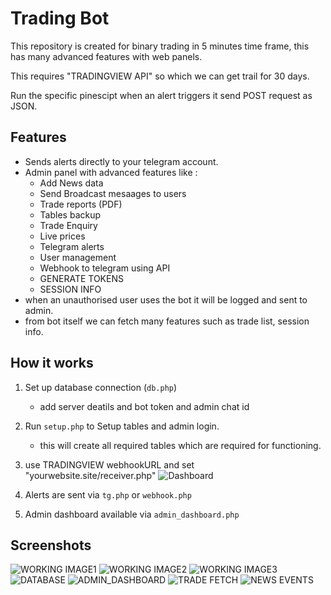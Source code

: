# Trading Bot

This repository is created for binary trading in 5 minutes time frame, this has many advanced features with web panels.

This requires "TRADINGVIEW API" so which we can get trail for 30 days. 

Run the specific pinescipt when an alert triggers it send POST request as JSON.

## Features
- Sends alerts directly to your telegram account. 
- Admin panel with advanced features like :
  	- Add News data
  	- Send Broadcast mesaages to users 
	- Trade reports (PDF)
   	- Tables backup
   	- Trade Enquiry
   	- Live prices
	- Telegram alerts
	- User management
 	- Webhook to telegram using API
    - GENERATE TOKENS
    - SESSION INFO 
- when an unauthorised user uses the bot it will be logged and sent to admin.
- from bot itself we can fetch many features such as trade list, session info.

## How it works
1. Set up database connection (`db.php`)
   	- add server deatils and bot token and admin chat id 

2. Run `setup.php` to Setup tables and admin login.
   	- this will create all required tables which are required for functioning.

3. use TRADINGVIEW webhookURL and set "yourwebsite.site/receiver.php" 
![Dashboard](images/webhook.png)

4. Alerts are sent via `tg.php` or `webhook.php`
5. Admin dashboard available via `admin_dashboard.php`

## Screenshots
![WORKING IMAGE1](images/1.png)
![WORKING IMAGE2](images/2.png)
![WORKING IMAGE3](images/3.png)
![DATABASE](images/SQL.png)
![ADMIN_DASHBOARD](images/ADMIN_DASHBOARD.png)
![TRADE FETCH](images/trade_fetch.png)
![NEWS EVENTS](images/NEWS.png)

